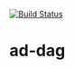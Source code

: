 [![Build Status](https://travis-ci.org/tessierashpool/ad-dag.svg?branch=master)](https://travis-ci.org/tessierashpool/ad-dag)
# ad-dag
